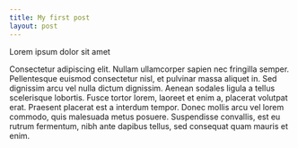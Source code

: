 ```yaml
---
title: My first post
layout: post
---
```


Lorem ipsum dolor sit amet

Consectetur adipiscing elit. Nullam ullamcorper sapien nec fringilla semper. Pellentesque euismod consectetur nisl, et pulvinar massa aliquet in. Sed dignissim arcu vel nulla dictum dignissim. 
Aenean sodales ligula a tellus scelerisque lobortis. Fusce tortor lorem, laoreet et enim a, placerat volutpat erat. Praesent placerat est a interdum tempor. Donec mollis arcu vel lorem commodo, quis malesuada metus posuere. Suspendisse convallis, est eu rutrum fermentum, nibh ante dapibus tellus, sed consequat quam mauris et enim.
